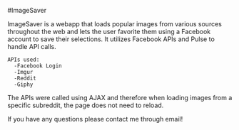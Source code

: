 #ImageSaver

ImageSaver is a webapp that loads popular images from various sources throughout the web and lets the user favorite them using a Facebook account to save their selections. It utilizes Facebook APIs and Pulse to handle API calls. 

```
APIs used: 
  -Facebook Login
  -Imgur
  -Reddit
  -Giphy
```  
The APIs were called using AJAX and therefore when loading images from a specific subreddit, the page does not need to reload.

If you have any questions please contact me through email!



